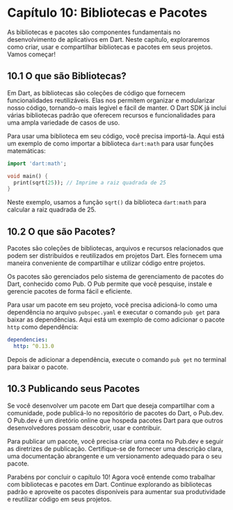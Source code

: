 # Capítulo 10: Bibliotecas e Pacotes

As bibliotecas e pacotes são componentes fundamentais no desenvolvimento de aplicativos em Dart. Neste capítulo, exploraremos como criar, usar e compartilhar bibliotecas e pacotes em seus projetos. Vamos começar!

## 10.1 O que são Bibliotecas?

Em Dart, as bibliotecas são coleções de código que fornecem funcionalidades reutilizáveis. Elas nos permitem organizar e modularizar nosso código, tornando-o mais legível e fácil de manter. O Dart SDK já inclui várias bibliotecas padrão que oferecem recursos e funcionalidades para uma ampla variedade de casos de uso.

Para usar uma biblioteca em seu código, você precisa importá-la. Aqui está um exemplo de como importar a biblioteca `dart:math` para usar funções matemáticas:

```dart
import 'dart:math';

void main() {
  print(sqrt(25)); // Imprime a raiz quadrada de 25
}
```

Neste exemplo, usamos a função `sqrt()` da biblioteca `dart:math` para calcular a raiz quadrada de 25.

## 10.2 O que são Pacotes?

Pacotes são coleções de bibliotecas, arquivos e recursos relacionados que podem ser distribuídos e reutilizados em projetos Dart. Eles fornecem uma maneira conveniente de compartilhar e utilizar código entre projetos.

Os pacotes são gerenciados pelo sistema de gerenciamento de pacotes do Dart, conhecido como Pub. O Pub permite que você pesquise, instale e gerencie pacotes de forma fácil e eficiente.

Para usar um pacote em seu projeto, você precisa adicioná-lo como uma dependência no arquivo `pubspec.yaml` e executar o comando `pub get` para baixar as dependências. Aqui está um exemplo de como adicionar o pacote `http` como dependência:

```yaml
dependencies:
  http: ^0.13.0
```

Depois de adicionar a dependência, execute o comando `pub get` no terminal para baixar o pacote.

## 10.3 Publicando seus Pacotes

Se você desenvolver um pacote em Dart que deseja compartilhar com a comunidade, pode publicá-lo no repositório de pacotes do Dart, o Pub.dev. O Pub.dev é um diretório online que hospeda pacotes Dart para que outros desenvolvedores possam descobrir, usar e contribuir.

Para publicar um pacote, você precisa criar uma conta no Pub.dev e seguir as diretrizes de publicação. Certifique-se de fornecer uma descrição clara, uma documentação abrangente e um versionamento adequado para o seu pacote.

Parabéns por concluir o capítulo 10! Agora você entende como trabalhar com bibliotecas e pacotes em Dart. Continue explorando as bibliotecas padrão e aproveite os pacotes disponíveis para aumentar sua produtividade e reutilizar código em seus projetos.